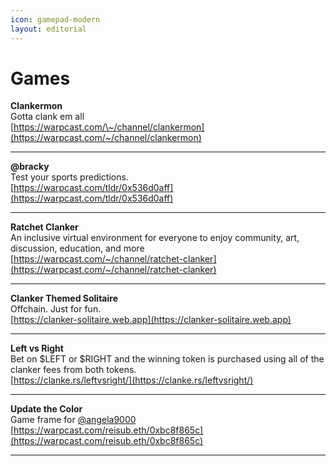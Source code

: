 ```yaml
---
icon: gamepad-modern
layout: editorial
---
```


# Games

**Clankermon**\
Gotta clank em all\
[https://warpcast.com/\~/channel/clankermon](https://warpcast.com/~/channel/clankermon)

***

**@bracky**\
Test your sports predictions.\
[https://warpcast.com/tldr/0x536d0aff](https://warpcast.com/tldr/0x536d0aff)

***

**Ratchet Clanker**\
An inclusive virtual environment for everyone to enjoy community, art, discussion, education, and more\
[https://warpcast.com/~/channel/ratchet-clanker](https://warpcast.com/~/channel/ratchet-clanker)

***

**Clanker Themed Solitaire**\
Offchain. Just for fun.\
[https://clanker-solitaire.web.app](https://clanker-solitaire.web.app)

***

**Left vs Right**\
Bet on $LEFT or $RIGHT and the winning token is purchased using all of the clanker fees from both tokens.\
[https://clanke.rs/leftvsright/](https://clanke.rs/leftvsright/)

***

**Update the Color**\
Game frame for <a href="https://warpcast.com/angela9000">@angela9000</a>\
[https://warpcast.com/reisub.eth/0xbc8f865c](https://warpcast.com/reisub.eth/0xbc8f865c)

***
